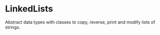 # LinkedLists
Abstract data types with classes to copy, reverse, print and modify lists of strings.
